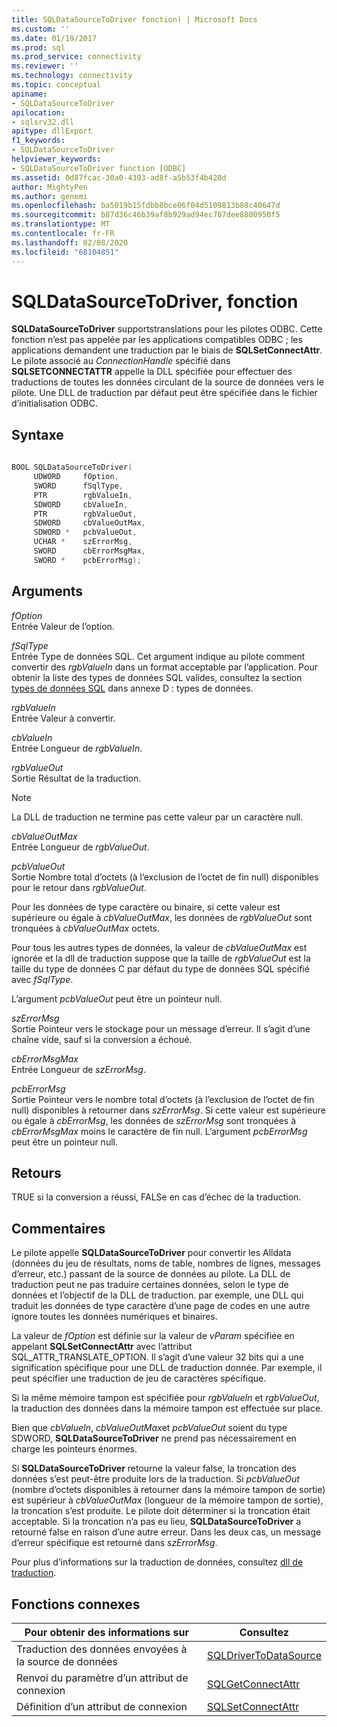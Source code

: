 ```yaml
---
title: SQLDataSourceToDriver fonction) | Microsoft Docs
ms.custom: ''
ms.date: 01/19/2017
ms.prod: sql
ms.prod_service: connectivity
ms.reviewer: ''
ms.technology: connectivity
ms.topic: conceptual
apiname:
- SQLDataSourceToDriver
apilocation:
- sqlsrv32.dll
apitype: dllExport
f1_keywords:
- SQLDataSourceToDriver
helpviewer_keywords:
- SQLDataSourceToDriver function [ODBC]
ms.assetid: 0d87fcac-30a0-4303-ad8f-a5b53f4b428d
author: MightyPen
ms.author: genemi
ms.openlocfilehash: ba5019b15fdbb8bce06f04d5109813b88c40647d
ms.sourcegitcommit: b87d36c46b39af8b929ad94ec707dee8800950f5
ms.translationtype: MT
ms.contentlocale: fr-FR
ms.lasthandoff: 02/08/2020
ms.locfileid: "68104851"
---
```

# <a name="sqldatasourcetodriver-function"></a>SQLDataSourceToDriver, fonction
**SQLDataSourceToDriver** supportstranslations pour les pilotes ODBC. Cette fonction n’est pas appelée par les applications compatibles ODBC ; les applications demandent une traduction par le biais de **SQLSetConnectAttr**. Le pilote associé au *ConnectionHandle* spécifié dans **SQLSETCONNECTATTR** appelle la DLL spécifiée pour effectuer des traductions de toutes les données circulant de la source de données vers le pilote. Une DLL de traduction par défaut peut être spécifiée dans le fichier d’initialisation ODBC.  
  
## <a name="syntax"></a>Syntaxe  
  
```cpp  
  
BOOL SQLDataSourceToDriver(  
     UDWORD     fOption,  
     SWORD      fSqlType,  
     PTR        rgbValueIn,  
     SDWORD     cbValueIn,  
     PTR        rgbValueOut,  
     SDWORD     cbValueOutMax,  
     SDWORD *   pcbValueOut,  
     UCHAR *    szErrorMsg,  
     SWORD      cbErrorMsgMax,  
     SWORD *    pcbErrorMsg);  
```  
  
## <a name="arguments"></a>Arguments  
 *fOption*  
 Entrée Valeur de l’option.  
  
 *fSqlType*  
 Entrée Type de données SQL. Cet argument indique au pilote comment convertir des *rgbValueIn* dans un format acceptable par l’application. Pour obtenir la liste des types de données SQL valides, consultez la section [types de données SQL](../../../odbc/reference/appendixes/sql-data-types.md) dans annexe D : types de données.  
  
 *rgbValueIn*  
 Entrée Valeur à convertir.  
  
 *cbValueIn*  
 Entrée Longueur de *rgbValueIn*.  
  
 *rgbValueOut*  
 Sortie Résultat de la traduction.  
  
> [!NOTE]  
>  La DLL de traduction ne termine pas cette valeur par un caractère null.  
  
 *cbValueOutMax*  
 Entrée Longueur de *rgbValueOut*.  
  
 *pcbValueOut*  
 Sortie Nombre total d’octets (à l’exclusion de l’octet de fin null) disponibles pour le retour dans *rgbValueOut*.  
  
 Pour les données de type caractère ou binaire, si cette valeur est supérieure ou égale à *cbValueOutMax*, les données de *rgbValueOut* sont tronquées à *cbValueOutMax* octets.  
  
 Pour tous les autres types de données, la valeur de *cbValueOutMax* est ignorée et la dll de traduction suppose que la taille de *rgbValueOut* est la taille du type de données C par défaut du type de données SQL spécifié avec *fSqlType*.  
  
 L’argument *pcbValueOut* peut être un pointeur null.  
  
 *szErrorMsg*  
 Sortie Pointeur vers le stockage pour un message d’erreur. Il s’agit d’une chaîne vide, sauf si la conversion a échoué.  
  
 *cbErrorMsgMax*  
 Entrée Longueur de *szErrorMsg*.  
  
 *pcbErrorMsg*  
 Sortie Pointeur vers le nombre total d’octets (à l’exclusion de l’octet de fin null) disponibles à retourner dans *szErrorMsg*. Si cette valeur est supérieure ou égale à *cbErrorMsg*, les données de *szErrorMsg* sont tronquées à *cbErrorMsgMax* moins le caractère de fin null. L’argument *pcbErrorMsg* peut être un pointeur null.  
  
## <a name="returns"></a>Retours  
 TRUE si la conversion a réussi, FALSe en cas d’échec de la traduction.  
  
## <a name="comments"></a>Commentaires  
 Le pilote appelle **SQLDataSourceToDriver** pour convertir les Alldata (données du jeu de résultats, noms de table, nombres de lignes, messages d’erreur, etc.) passant de la source de données au pilote. La DLL de traduction peut ne pas traduire certaines données, selon le type de données et l’objectif de la DLL de traduction. par exemple, une DLL qui traduit les données de type caractère d’une page de codes en une autre ignore toutes les données numériques et binaires.  
  
 La valeur de *fOption* est définie sur la valeur de *vParam* spécifiée en appelant **SQLSetConnectAttr** avec l’attribut SQL_ATTR_TRANSLATE_OPTION. Il s’agit d’une valeur 32 bits qui a une signification spécifique pour une DLL de traduction donnée. Par exemple, il peut spécifier une traduction de jeu de caractères spécifique.  
  
 Si la même mémoire tampon est spécifiée pour *rgbValueIn* et *rgbValueOut*, la traduction des données dans la mémoire tampon est effectuée sur place.  
  
 Bien que *cbValueIn*, *cbValueOutMax*et *pcbValueOut* soient du type SDWORD, **SQLDataSourceToDriver** ne prend pas nécessairement en charge les pointeurs énormes.  
  
 Si **SQLDataSourceToDriver** retourne la valeur false, la troncation des données s’est peut-être produite lors de la traduction. Si *pcbValueOut* (nombre d’octets disponibles à retourner dans la mémoire tampon de sortie) est supérieur à *cbValueOutMax* (longueur de la mémoire tampon de sortie), la troncation s’est produite. Le pilote doit déterminer si la troncation était acceptable. Si la troncation n’a pas eu lieu, **SQLDataSourceToDriver** a retourné false en raison d’une autre erreur. Dans les deux cas, un message d’erreur spécifique est retourné dans *szErrorMsg*.  
  
 Pour plus d’informations sur la traduction de données, consultez [dll de traduction](../../../odbc/reference/develop-app/translation-dlls.md).  
  
## <a name="related-functions"></a>Fonctions connexes  
  
|Pour obtenir des informations sur|Consultez|  
|---------------------------|---------|  
|Traduction des données envoyées à la source de données|[SQLDriverToDataSource](../../../odbc/reference/syntax/sqldrivertodatasource-function.md)|  
|Renvoi du paramètre d’un attribut de connexion|[SQLGetConnectAttr](../../../odbc/reference/syntax/sqlgetconnectattr-function.md)|  
|Définition d’un attribut de connexion|[SQLSetConnectAttr](../../../odbc/reference/syntax/sqlsetconnectattr-function.md)|
